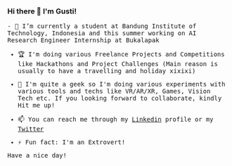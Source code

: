 ### Hi there 👋 I'm Gusti!

<samp>
- 🔭 I’m currently a student at Bandung Institute of Technology, Indonesia and this summer working on AI Research Engineer Internship at Bukalapak
  
- 🏆 I'm doing various Freelance Projects and Competitions like Hackathons and Project Challenges (Main reason is usually to have a travelling and holiday xixixi)

- 👯 I'm quite a geek so I'm doing various experiments with various tools and techs like VR/AR/XR, Games, Vision Tech etc. If you looking forward to collaborate, kindly Hit me up!

- 📫 You can reach me through my [Linkedin](https://www.linkedin.com/in/sang-gusti/) profile or my [Twitter](https://twitter.com/gusti_triandi)

- ⚡ Fun fact: I'm an Extrovert!

Have a nice day!
</samp>
